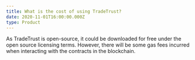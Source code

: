 ```yaml
---
title: What is the cost of using TradeTrust?
date: 2020-11-01T16:00:00.000Z
type: Product
---
```


As TradeTrust is open-source, it could be downloaded for free under the open source licensing terms. However, there will be some gas fees incurred when interacting with the contracts in the blockchain.